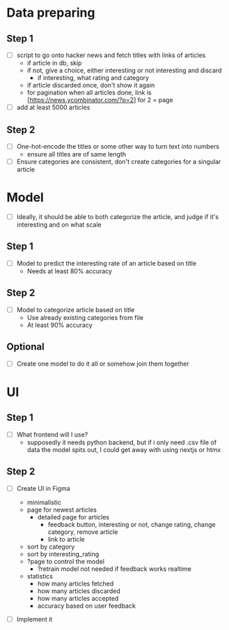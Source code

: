 # Data preparing
## Step 1
- [ ] script to go onto hacker news and fetch titles with links of articles
    - if article in db, skip
    - if not, give a choice, either interesting or not interesting and discard
        - if interesting, what rating and category
    - if article discarded once, don't show it again
    - for pagination when all articles done, link is [https://news.ycombinator.com/?p=2] for 2 = page
- [ ] add at least 5000 articles

## Step 2
- [ ] One-hot-encode the titles or some other way to turn text into numbers
    - ensure all titles are of same length
- [ ] Ensure categories are consistent, don't create categories for a singular article

# Model
- [ ] Ideally, it should be able to both categorize the article, and judge if it's interesting and on what scale

## Step 1
- [ ] Model to predict the interesting rate of an article based on title
    - Needs at least 80% accuracy

## Step 2
- [ ] Model to categorize article based on title
    - Use already existing categories from file
    - At least 90% accuracy

## Optional
- [ ] Create one model to do it all or somehow join them together

# UI
## Step 1
- [ ] What frontend will I use?
    - supposedly it needs python backend,
    but if i only need .csv file of data the model spits out,
    I could get away with using nextjs or htmx

## Step 2
- [ ] Create UI in Figma
    - minimalistic
    - page for newest articles
        - detailed page for articles
            - feedback button,
            interesting or not,
            change rating,
            change category,
            remove article
            - link to article
    - sort by category
    - sort by interesting_rating
    - ?page to control the model
        - ?retrain model not needed if feedback works realtime
    - statistics
        - how many articles fetched
        - how many articles discarded
        - how many articles accepted
        - accuracy based on user feedback

- [ ] Implement it
